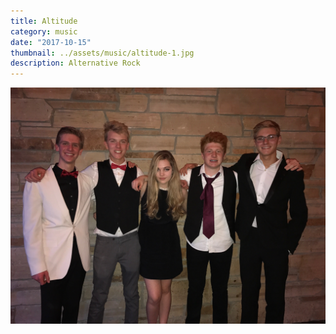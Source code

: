 ```yaml
---
title: Altitude
category: music
date: "2017-10-15"
thumbnail: ../assets/music/altitude-1.jpg
description: Alternative Rock
---
```

![Altitude](../assets/music/altitude-2.jpg)

